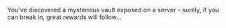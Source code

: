 You've discovered a mysterious vault exposed on a server - surely, if you can break in, great rewards will follow...
